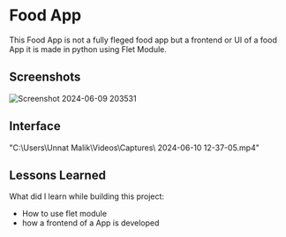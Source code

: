 
# Food App

This Food App is not a fully fleged food app but a frontend or UI of a food App it is made in python using Flet Module.


## Screenshots

![Screenshot 2024-06-09 203531](https://github.com/UnnatMalik/Food-App/assets/160745526/64bfa466-e989-44ce-8d5a-8c79282f4706)



## Interface

"C:\Users\Unnat Malik\Videos\Captures\ 2024-06-10 12-37-05.mp4"


## Lessons Learned

What did I learn while building this project:

- How to use flet module
- how a frontend of a App is developed
